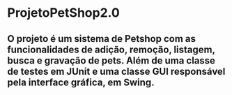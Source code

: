 # ProjetoPetShop2.0
## O projeto é um sistema de Petshop com as funcionalidades de adição, remoção, listagem, busca e gravação de pets. Além de uma classe de testes em JUnit e uma classe GUI responsável pela interface gráfica, em Swing.
